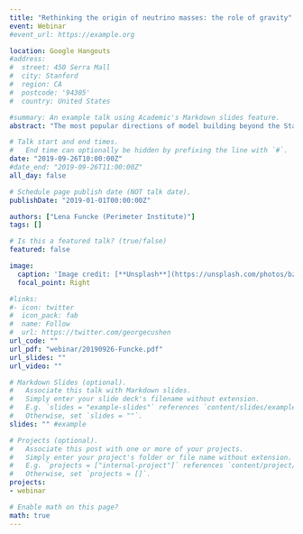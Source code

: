 ```yaml
---
title: "Rethinking the origin of neutrino masses: the role of gravity"
event: Webinar
#event_url: https://example.org

location: Google Hangouts
#address:
#  street: 450 Serra Mall
#  city: Stanford
#  region: CA
#  postcode: '94305'
#  country: United States

#summary: An example talk using Academic's Markdown slides feature.
abstract: "The most popular directions of model building beyond the Standard Model focus on new phenomena at short distances, corresponding to high-energy scales. As an alternative direction, we have developed a novel class of low-energy solutions to the neutrino mass and strong-CP problems at a new infrared gravitational scale, which is numerically coincident with the scale of dark energy. In my talk, I will mainly focus on the gravitational neutrino mass mechanism and will discuss some of the model's phenomenological implications. In particular, I will explain the weakening of the cosmological neutrino mass bounds, the possibility of dark energy decay, and the distinction between Majorana and Dirac neutrinos through astrophysical neutrino decays. This talk is based on arXiv:1602.03191, arXiv:1811.01991, and arXiv:1905.01264."

# Talk start and end times.
#   End time can optionally be hidden by prefixing the line with `#`.
date: "2019-09-26T10:00:00Z"
#date_end: "2019-09-26T11:00:00Z"
all_day: false

# Schedule page publish date (NOT talk date).
publishDate: "2019-01-01T00:00:00Z"

authors: ["Lena Funcke (Perimeter Institute)"]
tags: []

# Is this a featured talk? (true/false)
featured: false

image:
  caption: 'Image credit: [**Unsplash**](https://unsplash.com/photos/bzdhc5b3Bxs)'
  focal_point: Right

#links:
#- icon: twitter
#  icon_pack: fab
#  name: Follow
#  url: https://twitter.com/georgecushen
url_code: ""
url_pdf: "webinar/20190926-Funcke.pdf"
url_slides: ""
url_video: ""

# Markdown Slides (optional).
#   Associate this talk with Markdown slides.
#   Simply enter your slide deck's filename without extension.
#   E.g. `slides = "example-slides"` references `content/slides/example-slides.md`.
#   Otherwise, set `slides = ""`.
slides: "" #example

# Projects (optional).
#   Associate this post with one or more of your projects.
#   Simply enter your project's folder or file name without extension.
#   E.g. `projects = ["internal-project"]` references `content/project/deep-learning/index.md`.
#   Otherwise, set `projects = []`.
projects:
- webinar

# Enable math on this page?
math: true
---
```


